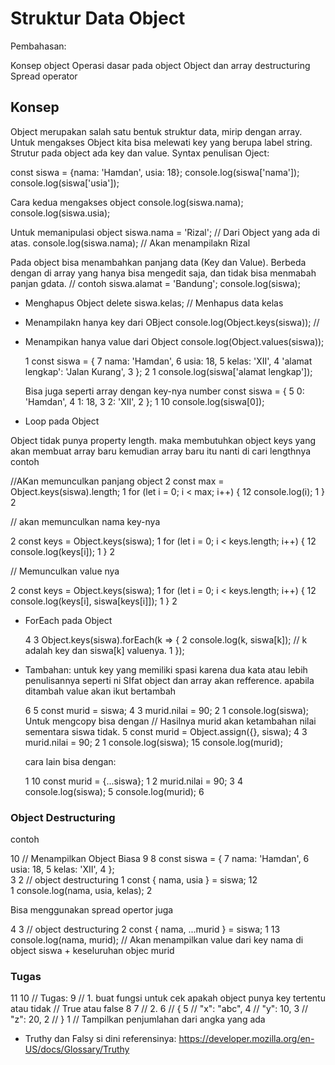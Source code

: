 # Struktur Data Object

Pembahasan:

Konsep object
Operasi dasar pada object
Object dan array destructuring
Spread operator

## Konsep
Object merupakan salah satu bentuk struktur data, mirip dengan array. Untuk mengakses Object kita bisa melewati key yang berupa label string. Strutur pada object ada key dan value. Syntax penulisan Oject:

const siswa = {nama: 'Hamdan', usia: 18};
console.log(siswa['nama']);
console.log(siswa['usia']);

Cara kedua mengakses object 
console.log(siswa.nama);
console.log(siswa.usia);

Untuk memanipulasi object 
siswa.nama = 'Rizal'; // Dari Object yang ada di atas.
console.log(siswa.nama); // Akan menampilakn Rizal

Pada object bisa menambahkan panjang data (Key dan Value). Berbeda dengan di array yang hanya bisa mengedit saja, dan tidak bisa menmabah panjan gdata.
// contoh
siswa.alamat = 'Bandung';
console.log(siswa);
* Menghapus Object
delete siswa.kelas; // Menhapus data kelas
* Menampilakn hanya key dari OBject
console.log(Object.keys(siswa)); //
* Menampikan hanya value dari Object
console.log(Object.values(siswa));



  1 const siswa = {
  7         nama: 'Hamdan',
  6         usia: 18,
  5         kelas: 'XII',
  4         'alamat lengkap': 'Jalan Kurang',
  3 };
  2 
  1 console.log(siswa['alamat lengkap']);

  Bisa juga seperti array dengan key-nya number
    const siswa = {
  5         0: 'Hamdan',
  4         1: 18,
  3         2: 'XII',
  2 };
  1 
10  console.log(siswa[0]);

* Loop pada Object

Object tidak punya property length. maka membutuhkan object keys yang akan membuat array baru kemudian array baru itu nanti di cari lengthnya
contoh 

 //AKan memunculkan panjang object
  2 const max = Object.keys(siswa).length;
  1 for (let i = 0; i < max; i++) {
  12          console.log(i);
  1 }
  2 

// akan memunculkan nama key-nya

 
  2 const keys = Object.keys(siswa);
  1 for (let i = 0; i < keys.length; i++) {
12          console.log(keys[i]);
  1 }
  2 

// Memunculkan value nya

 
  2 const keys = Object.keys(siswa);
  1 for (let i = 0; i < keys.length; i++) {
12          console.log(keys[i], siswa[keys[i]]);
  1 }
  2 

* ForEach pada Object

  4 
  3 Object.keys(siswa).forEach(k => {
  2         console.log(k, siswa[k]); // k adalah key dan siswa[k] valuenya.
  1 });



* Tambahan:
untuk key yang memiliki spasi karena dua kata atau lebih penulisannya seperti ni 
SIfat object dan array akan refference. apabila ditambah value akan ikut bertambah

  6 
  5 const murid = siswa;
  4 
  3 murid.nilai = 90;
  2 
  1 console.log(siswa);
 Untuk mengcopy bisa dengan
 // Hasilnya murid akan ketambahan nilai sementara siswa tidak.
  5 const murid = Object.assign({}, siswa);
  4 
  3 murid.nilai = 90;
  2 
  1 console.log(siswa);
15  console.log(murid);
  
  cara lain bisa dengan:

    1 
10  const murid = {...siswa};
  1 
  2 murid.nilai = 90;
  3 
  4 console.log(siswa);
  5 console.log(murid);
  6

### Object Destructuring

contoh 

 10 // Menampilkan Object Biasa
  9 
  8 const siswa = {
  7         nama: 'Hamdan',
  6         usia: 18,
  5         kelas: 'XII',
  4 };      
  3 
  2 // object destructuring
  1 const { nama, usia } = siswa;
12  
  1 console.log(nama, usia, kelas);
  2 

Bisa menggunakan spread opertor juga

  4 
  3 // object destructuring
  2 const { nama, ...murid } = siswa;
  1 
13  console.log(nama, murid); // Akan menampilkan value dari key nama di object siswa  + keseluruhan objec murid


### Tugas

 11 
 10 // Tugas:
  9 // 1. buat fungsi untuk cek apakah object punya key tertentu atau tidak // True atau false
  8 
  7 // 2.
  6 // {
  5 //   "x": "abc",
  4 //   "y": 10,
  3 //   "z": 20,
  2 // }
  1 // Tampilkan penjumlahan dari angka yang ada

* Truthy dan Falsy si dini referensinya:
https://developer.mozilla.org/en-US/docs/Glossary/Truthy